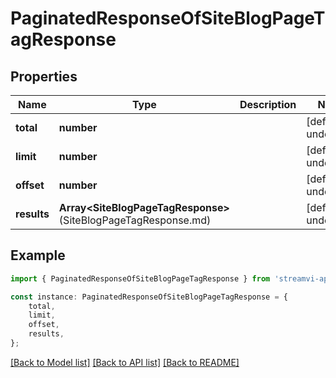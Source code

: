 # PaginatedResponseOfSiteBlogPageTagResponse


## Properties

Name | Type | Description | Notes
------------ | ------------- | ------------- | -------------
**total** | **number** |  | [default to undefined]
**limit** | **number** |  | [default to undefined]
**offset** | **number** |  | [default to undefined]
**results** | **Array&lt;SiteBlogPageTagResponse&gt;**(SiteBlogPageTagResponse.md) |  | [default to undefined]

## Example

```typescript
import { PaginatedResponseOfSiteBlogPageTagResponse } from 'streamvi-api-client';

const instance: PaginatedResponseOfSiteBlogPageTagResponse = {
    total,
    limit,
    offset,
    results,
};
```

[[Back to Model list]](../README.md#documentation-for-models) [[Back to API list]](../README.md#documentation-for-api-endpoints) [[Back to README]](../README.md)
